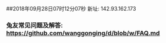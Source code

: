 ##2018年09月28日07时12分07秒 新址: 142.93.162.173
### 兔友常见问题及解答: https://github.com/wanggonging/d/blob/w/FAQ.md
